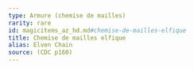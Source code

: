 ```yaml
---
type: Armure (chemise de mailles)
rarity: rare
id: magicitems_az_hd.md#chemise-de-mailles-elfique
title: Chemise de mailles elfique
alias: Elven Chain
source: (CDC p160)
---
```


